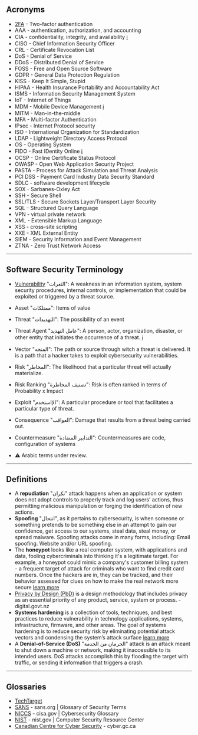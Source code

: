 ## Acronyms
* [2FA](https://www.investopedia.com/terms/t/twofactor-authentication-2fa.asp) - Two-factor authentication
* AAA - authentication, authorization, and accounting
* CIA - confidentiality, integrity, and availability [ℹ](https://whatis.techtarget.com/definition/Confidentiality-integrity-and-availability-CIA)
* CISO - Chief Information Security Officer
* CRL - Certificate Revocation List
* DoS - Denial of Service
* DDoS - Distributed Denial of Service
* FOSS - Free and Open Source Software
* GDPR - General Data Protection Regulation
* KISS - Keep It Simple, Stupid 
* HIPAA - Health Insurance Portability and Accountability Act
* ISMS - Information Security Management System
* IoT - Internet of Things
* MDM - Mobile Device Management [ℹ](https://searchmobilecomputing.techtarget.com/definition/mobile-device-management)
* MITM - Man-in-the-middle
* MFA - Multi-factor Authentication
* IPsec - Internet Protocol security
* ISO - International Organization for Standardization
* LDAP - Lightweight Directory Access Protocol
* OS - Operating System
* FIDO - Fast IDentity Online [ℹ](https://docs.microsoft.com/en-us/azure/active-directory/authentication/concept-authentication-passwordless)
* OCSP - Online Certificate Status Protocol
* OWASP - Open Web Application Security Project
* PASTA - Process for Attack Simulation and Threat Analysis
* PCI DSS - Payment Card Industry Data Security Standard
* SDLC - software development lifecycle
* SOX - Sarbanes-Oxley Act
* SSH - Secure Shell
* SSL/TLS - Secure Sockets Layer/Transport Layer Security
* SQL - Structured Query Language
* VPN - virtual private network
* XML - Extensible Markup Language
* XSS - cross-site scripting
* XXE - XML External Entity
* SIEM - Security Information and Event Management
* ZTNA - Zero Trust Network Access

-----
## Software Security Terminology
* [Vulnerability](https://csrc.nist.gov/glossary/term/vulnerability) "الثغرات": A weakness in an information system, system security procedures, internal controls, or implementation that could be exploited or triggered by a threat source.
* Asset "ممتلكات": Items of value
* Threat "التهديدات": The possibility of an event
* Threat Agent "عامل التهديد": A person, actor, organization, disaster, or other entity that initiates the occurrence of a threat. [ℹ](https://www.hypr.com/security-encyclopedia/threat-agent)
* Vector "المتجه": The path or source through witch a threat is delivered. It is a path that a hacker takes to exploit cybersecurity vulnerabilities.
* Risk "المخاطر": The likelihood that a particular threat will actually materialize.
* Risk Ranking "تصنيف المخاطرة": Risk is often ranked in terms of Probability x Impact
* Exploit "الإاستخدم": A particular procedure or tool that facilitates a particular type of threat.
* Consequence "العواقب": Damage that results from a threat being carried out.
* Countermeasure "التدابير المضادة": Countermeasures are code, configuration of systems

* ⚠ Arabic terms under review.

-----
## Definitions
* A **repudiation** "نكران" attack happens when an application or system does not adopt controls to properly track and log users' actions, thus permitting malicious manipulation or forging the identification of new actions.
* **Spoofing** "انتحال", as it pertains to cybersecurity, is when someone or something pretends to be something else in an attempt to gain our confidence, get access to our systems, steal data, steal money, or spread malware. Spoofing attacks come in many forms, including: Email spoofing. Website and/or URL spoofing.
* The **honeypot** looks like a real computer system, with applications and data, fooling cybercriminals into thinking it's a legitimate target. For example, a honeypot could mimic a company's customer billing system - a frequent target of attack for criminals who want to find credit card numbers. Once the hackers are in, they can be tracked, and their behavior assessed for clues on how to make the real network more secure [learn more](https://me-en.kaspersky.com/resource-center/threats/what-is-a-honeypot)
* [Privacy by Design (PbD)](https://www.digital.govt.nz/standards-and-guidance/privacy-security-and-risk/privacy/manage-a-privacy-programme/privacy-by-design-pbd/) is a design methodology that includes privacy as an essential priority of any product, service, system or process. - digital.govt.nz
* **Systems hardening** is a collection of tools, techniques, and best practices to reduce vulnerability in technology applications, systems, infrastructure, firmware, and other areas. The goal of systems hardening is to reduce security risk by eliminating potential attack vectors and condensing the system’s attack surface [learn more](https://www.beyondtrust.com/resources/glossary/systems-hardening)
* A **Denial-of-Service (DoS)** "الحرمان من الخدمة" attack is an attack meant to shut down a machine or network, making it inaccessible to its intended users. DoS attacks accomplish this by flooding the target with traffic, or sending it information that triggers a crash.
-----
## Glossaries
* [TechTarget](https://whatis.techtarget.com/glossary/Security-Management)
* [SANS](https://www.sans.org/security-resources/glossary-of-terms/) - sans.org | Glossary of Security Terms
* [NICCS](https://niccs.cisa.gov/about-niccs/cybersecurity-glossary) - cisa.gov | Cybersecurity Glossary
* [NIST](https://csrc.nist.gov/glossary) - nist.gov | Computer Security Resource Center
* [Canadian Centre for Cyber Security](https://cyber.gc.ca/en/glossary) - cyber.gc.ca
